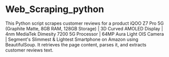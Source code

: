 # Web_Scraping_python
This Python script scrapes customer reviews for a product iQOO Z7 Pro 5G (Graphite Matte, 8GB RAM, 128GB Storage) | 3D Curved AMOLED Display | 4nm MediaTek Dimesity 7200 5G Processor | 64MP Aura Light OIS Camera | Segment's Slimmest & Lightest Smartphone on Amazon using BeautifulSoup. It retrieves the page content, parses it, and extracts  customer reviews  text.
